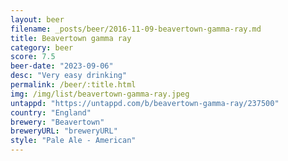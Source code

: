 ```yaml
---
layout: beer
filename: _posts/beer/2016-11-09-beavertown-gamma-ray.md
title: Beavertown gamma ray
category: beer
score: 7.5
beer-date: "2023-09-06"
desc: "Very easy drinking"
permalink: /beer/:title.html
img: /img/list/beavertown-gamma-ray.jpeg
untappd: "https://untappd.com/b/beavertown-gamma-ray/237500"
country: "England"
brewery: "Beavertown"
breweryURL: "breweryURL"
style: "Pale Ale - American"
---
```

